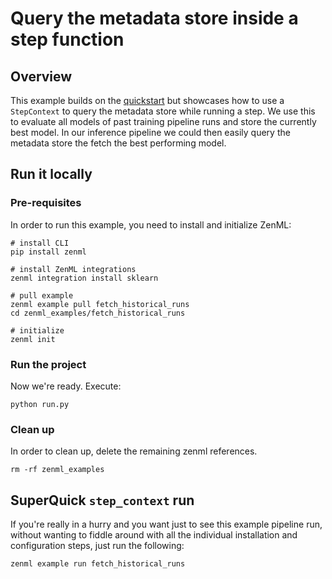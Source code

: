 # Query the metadata store inside a step function
## Overview

This example builds on the [quickstart](../quickstart) but showcases how to use a `StepContext` to query the metadata store while running a step.
We use this to evaluate all models of past training pipeline runs and store the currently best model. 
In our inference pipeline we could then easily query the metadata store the fetch the best performing model.

## Run it locally

### Pre-requisites
In order to run this example, you need to install and initialize ZenML:

```shell
# install CLI
pip install zenml

# install ZenML integrations
zenml integration install sklearn

# pull example
zenml example pull fetch_historical_runs
cd zenml_examples/fetch_historical_runs

# initialize
zenml init
```

### Run the project
Now we're ready. Execute:

```shell
python run.py
```

### Clean up
In order to clean up, delete the remaining zenml references.

```shell
rm -rf zenml_examples
```

## SuperQuick `step_context` run

If you're really in a hurry and you want just to see this example pipeline run,
without wanting to fiddle around with all the individual installation and
configuration steps, just run the following:

```shell
zenml example run fetch_historical_runs
```
